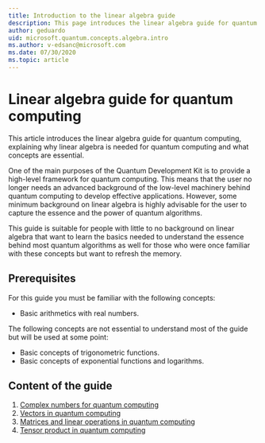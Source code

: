 ```yaml
---
title: Introduction to the linear algebra guide
description: This page introduces the linear algebra guide for quantum computing.
author: geduardo
uid: microsoft.quantum.concepts.algebra.intro
ms.author: v-edsanc@microsoft.com
ms.date: 07/30/2020
ms.topic: article
---
```


# Linear algebra guide for quantum computing

This article introduces the linear algebra guide for quantum computing,
explaining why linear algebra is needed for quantum computing and what concepts
are essential.

One of the main purposes of the Quantum Development Kit is to provide a
high-level framework for quantum computing. This means that the user no longer
needs an advanced background of the low-level machinery behind quantum computing
to develop effective applications. However, some minimum background on linear
algebra is highly advisable for the user to capture the essence and the power of
quantum algorithms.

This guide is suitable for people with little to no background on linear algebra
that want to learn the basics needed to understand the essence behind most 
quantum algorithms as well for those who were once familiar with these concepts
but want to refresh the memory.

## Prerequisites

For this guide you must be familiar with the following concepts:

- Basic arithmetics with real numbers.

The following concepts are not essential to understand most of the guide but
will be used at some point:

- Basic concepts of trigonometric functions.
- Basic concepts of exponential functions and logarithms.

## Content of the guide

1. [Complex numbers for quantum computing](todo)
2. [Vectors in quantum computing](todo)
3. [Matrices and linear operations in quantum computing](todo)
4. [Tensor product in quantum computing](todo)